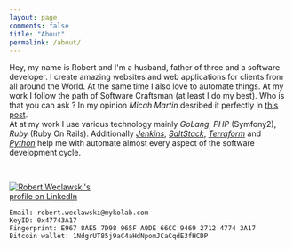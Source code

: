 ```yaml
---
layout: page
comments: false
title: "About"
permalink: /about/
---
```


Hey, my name is Robert and I'm a husband, father of three and a software developer.
I create amazing websites and web applications for clients from all around the World.
At the same time I also love to automate things.
At my work I follow the path of Software Craftsman (at least I do my best). Who is that you can ask ?
In my opinion _Micah Martin_ desribed it perfectly in [this post](http://blog.8thlight.com/micah-martin/2008/09/21/definition-of-software-craftsman.html).     
At at my work I use various technology mainly _GoLang_, _PHP_ (Symfony2), _Ruby_ (Ruby On Rails).
Additionally [_Jenkins_](https://jenkins-ci.org/), [_SaltStack_](https://saltstack.com/), [_Terraform_](https://www.terraform.io/) and [_Python_](https://www.python.org/) help me with automate almost every aspect of the software development cycle.    

<div class="github-card" data-github="robertwe" data-width="400" data-height="150"></div>
<script src="https://lab.lepture.com/github-cards/widget.js"></script>
<br />
<p style="width: 160px;">
    <a href="https://www.linkedin.com/in/robertweclawski">
        <img src="https://static.licdn.com/scds/common/u/img/webpromo/btn_viewmy_160x33.png" alt="Robert Weclawski's profile on LinkedIn" title="">
    </a>
</p>

`Email: robert.weclawski@mykolab.com`     
`KeyID: 0x47743A17`    
`Fingerprint: E967 8AE5 7D98 965F A0DE 66CC 9469 2712 4774 3A17`    
`Bitcoin wallet: 1NdgrUT85j9aC4aHdNpomJCaCqdE3fHCDP`
